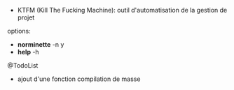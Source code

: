 - KTFM (Kill The Fucking Machine): outil d'automatisation de la gestion de projet

options:
* **norminette** -n y
* **help** -h

@TodoList
- ajout d'une fonction compilation de masse
